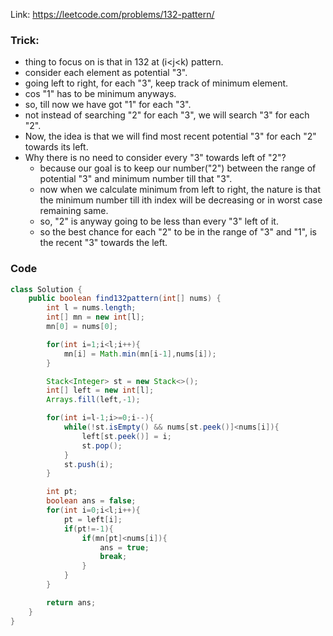 Link: https://leetcode.com/problems/132-pattern/

### Trick:
- thing to focus on is that in 132 at (i<j<k) pattern.
- consider each element as potential "3".
- going left to right, for each "3", keep track of minimum element.
- cos "1" has to be minimum anyways.
- so, till now we have got "1" for each "3".
- not instead of searching "2" for each "3", we will search "3" for each "2".
- Now, the idea is that we will find most recent potential "3" for each "2" towards its left.
- Why there is no need to consider every "3" towards left of "2"?
	- because our goal is to keep our number("2") between the range of potential "3" and minimum number till that "3".
	- now when we calculate minimum from left to right, the nature is that the minimum number till ith index will be decreasing or in worst case remaining same.
	- so, "2" is anyway going to be less than every "3" left of it.
	- so the best chance for each "2" to be in the range of "3" and "1", is the recent "3" towards the left.
### Code
```java
class Solution {
    public boolean find132pattern(int[] nums) {
        int l = nums.length;
        int[] mn = new int[l];
        mn[0] = nums[0];

        for(int i=1;i<l;i++){
            mn[i] = Math.min(mn[i-1],nums[i]);
        }

        Stack<Integer> st = new Stack<>();
        int[] left = new int[l];
        Arrays.fill(left,-1);

        for(int i=l-1;i>=0;i--){
            while(!st.isEmpty() && nums[st.peek()]<nums[i]){
                left[st.peek()] = i;
                st.pop();
            }
            st.push(i);
        }

        int pt;
        boolean ans = false;
        for(int i=0;i<l;i++){
            pt = left[i];
            if(pt!=-1){
                if(mn[pt]<nums[i]){
                    ans = true;
                    break;
                }
            }
        }

        return ans;
    }
}
```